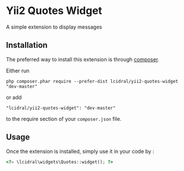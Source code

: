 Yii2 Quotes Widget
==================
A simple extension to display messages

Installation
------------

The preferred way to install this extension is through [composer](http://getcomposer.org/download/).

Either run

```
php composer.phar require --prefer-dist lcidral/yii2-quotes-widget "dev-master"
```

or add

```
"lcidral/yii2-quotes-widget": "dev-master"
```

to the require section of your `composer.json` file.


Usage
-----

Once the extension is installed, simply use it in your code by  :

```php
<?= \lcidral\widgets\Quotes::widget(); ?>
```
